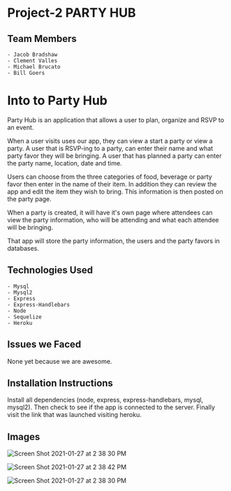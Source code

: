 # Project-2 PARTY HUB 

## Team Members
    - Jacob Bradshaw
    - Clement Valles
    - Michael Brucato
    - Bill Goers 

# Into to Party Hub 

Party Hub is an application that allows a user to plan, organize and RSVP to an event. 

When a user visits uses our app, they can view a start a party or view a party. A user that is RSVP-ing to a party, can enter their name and what party favor they will be bringing. A user that has planned a party can enter the party name, location, date and time. 

Users can choose from the three categories of food, beverage or party favor then enter in the name of their item. In addition they can review the app and edit the item they wish to bring. This information is then posted on the party page. 

When a party is created, it will have it's own page where attendees can view the party information, who will be attending and what each attendee will be bringing. 


That app will store the party information, the users and the party favors in databases. 

## Technologies Used 
    - Mysql
    - Mysql2
    - Express 
    - Express-Handlebars
    - Node
    - Sequelize  
    - Heroku

## Issues we Faced 

None yet because we are awesome. 

## Installation Instructions

Install all dependencies (node, express, express-handlebars, mysql, mysql2). Then check to see if the app is connected to the server. Finally visit the link that was launched visiting heroku. 

## Images

![Screen Shot 2021-01-27 at 2 38 30 PM](https://user-images.githubusercontent.com/69474649/106051125-a47a0180-60ad-11eb-91a2-77b3df99a973.png)

![Screen Shot 2021-01-27 at 2 38 42 PM](https://user-images.githubusercontent.com/69474649/106051131-a643c500-60ad-11eb-9ce4-4c239474ed24.png)

![Screen Shot 2021-01-27 at 2 38 30 PM](https://user-images.githubusercontent.com/69474649/106051137-ab087900-60ad-11eb-83a8-c6328a2505a4.png)